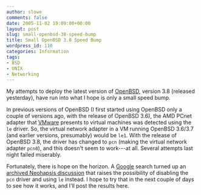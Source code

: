 ```yaml
---
author: slowe
comments: false
date: 2005-11-02 19:09:00+00:00
layout: post
slug: small-openbsd-38-speed-bump
title: Small OpenBSD 3.8 Speed Bump
wordpress_id: 110
categories: Information
tags:
- BSD
- UNIX
- Networking
---
```


My attempts to deploy the latest version of [OpenBSD](http://www.openbsd.org/), version 3.8 (released yesterday), have run into what I hope is only a small speed bump.

In previous versions of OpenBSD (I first started using OpenBSD only a couple of versions ago, with the release of OpenBSD 3.6), the AMD PCnet adapter that [VMware](http://www.vmware.com/) presents to virtual machines was detected using the `le` driver. So, the virtual network adapter in a VM running OpenBSD 3.6/3.7 (and earlier versions, presumably) would be `le1`. With the release of OpenBSD 3.8, the driver has changed to `pcn` (making the virtual network adapter `pcn0`), and this doesn't seem to work---at all. Several attempts last night failed miserably.

Fortunately, there is hope on the horizon. A [Google](http://www.google.com/) search turned up an [archived Neohapsis discussion](http://archives.neohapsis.com/archives/openbsd/2005-08/1314.html) that raises the possibility of disabling the `pcn` driver and using `le` instead. I hope to try that in the next couple of days to see how it works, and I'll post the results here.

